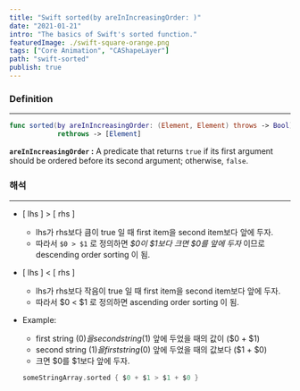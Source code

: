 ```yaml
---
title: "Swift sorted(by areInIncreasingOrder: )"
date: "2021-01-21"
intro: "The basics of Swift's sorted function."
featuredImage: ./swift-square-orange.png
tags: ["Core Animation", "CAShapeLayer"]
path: "swift-sorted"
publish: true
---
```


### Definition
---
```swift
func sorted(by areInIncreasingOrder: (Element, Element) throws -> Bool) 
			rethrows -> [Element]
```

**`areInIncreasingOrder` :** A predicate that returns `true` if its first argument should be ordered before its second argument; otherwise, `false`.

### 해석
---
- [ lhs ] > [ rhs ]
    - lhs가 rhs보다 큼이 true 일 때 first item을 second item보다 앞에 두자.
    - 따라서 `$0 > $1`  로 정의하면 *$0이 $1보다 크면 $0를 앞에 두자* 이므로 descending order sorting 이 됨.
- [ lhs ] < [ rhs ]
    - lhs가 rhs보다 작음이 true 일 때 first item을 second item보다 앞에 두자.
    - 따라서 $0 < $1  로 정의하면 ascending order sorting 이 됨.
- Example:
    - first string ($0)을 second string ($1) 앞에 두었을 때의 값이 ($0 + $1)
    - second string ($1)을 first string ($0) 앞에 두었을 때의 값보다 ($1 + $0)
    - 크면 $0를 $1보다 앞에 두자.

    ```swift
    someStringArray.sorted { $0 + $1 > $1 + $0 }
    ```

<!-- ![Hopper The Rabbit](./flowi_big.png) -->